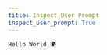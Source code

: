 ```yaml
---
title: Inspect User Prompt 
inspect_user_prompt: True
---
```


~~~markdown {#response}
Hello World 🌍
~~~
